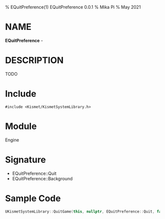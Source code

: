 % EQuitPreference(1) EQuitPreference 0.0.1
% Mika Pi
% May 2021

# NAME

**EQuitPreference** -

# DESCRIPTION
TODO

# Include

`#include <Kismet/KismetSystemLibrary.h>`

# Module

Engine

# Signature

- EQuitPreference::Quit
- EQuitPreference::Background

# Sample Code
```C++
UKismetSystemLibrary::QuitGame(this, nullptr, EQuitPreference::Quit, false);
```
